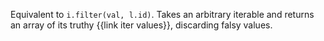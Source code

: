 Equivalent to `i.filter(val, l.id)`. Takes an arbitrary iterable and returns an array of its truthy {{link iter values}}, discarding falsy values.

